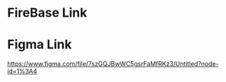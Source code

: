 # FireBase Link

# Figma Link
https://www.figma.com/file/7szGQJBwWC5gsrFaMfRKz3/Untitled?node-id=1%3A4